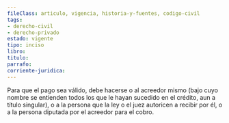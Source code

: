 ```yaml
---
fileClass: articulo, vigencia, historia-y-fuentes, codigo-civil
tags:
- derecho-civil
- derecho-privado
estado: vigente
tipo: inciso
libro:
titulo:
parrafo:
corriente-juridica:
---
```

Para que el pago sea válido, debe hacerse o al acreedor mismo (bajo cuyo nombre se entienden todos los que le hayan sucedido en el crédito, aun a título singular), o a la persona que la ley o el juez autoricen a recibir por él, o a la persona diputada por el acreedor para el cobro.